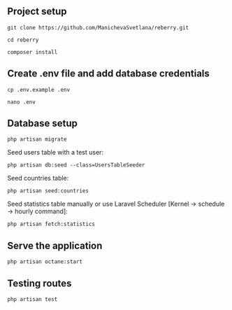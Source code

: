 ## Project setup
```
git clone https://github.com/ManichevaSvetlana/reberry.git
```
```
cd reberry
```
```
composer install
```

## Create .env file and add database credentials
```
cp .env.example .env
```
```
nano .env
```

## Database setup
```
php artisan migrate
```

Seed users table with a test user:
```
php artisan db:seed --class=UsersTableSeeder
```

Seed countries table:
```
php artisan seed:countries
```

Seed statistics table manually or use Laravel Scheduler [Kernel -> schedule -> hourly command]:
```
php artisan fetch:statistics
```

## Serve the application
```
php artisan octane:start
```




## Testing routes
```
php artisan test
```
